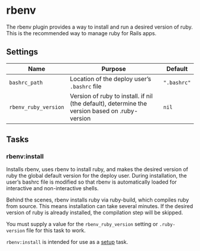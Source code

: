 # rbenv

The rbenv plugin provides a way to install and run a desired version of ruby. This is the recommended way to manage ruby for Rails apps.

## Settings

| Name                 | Purpose                                      | Default     |
| -------------------- | -------------------------------------------- | ----------- |
| `bashrc_path`        | Location of the deploy user’s `.bashrc` file | `".bashrc"` |
| `rbenv_ruby_version` | Version of ruby to install. if nil (the default), determine the version based on .ruby-version | `nil`       |

## Tasks

### rbenv:install

Installs rbenv, uses rbenv to install ruby, and makes the desired version of ruby the global default version for the deploy user. During installation, the user’s bashrc file is modified so that rbenv is automatically loaded for interactive and non-interactive shells.

Behind the scenes, rbenv installs ruby via ruby-build, which compiles ruby from source. This means installation can take several minutes. If the desired version of ruby is already installed, the compilation step will be skipped.

You must supply a value for the `rbenv_ruby_version` setting or `.ruby-version` file for this task to work.

`rbenv:install` is intended for use as a [setup](../commands/setup.md) task.
